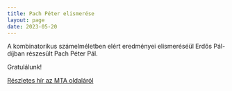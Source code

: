 ```yaml
---
title: Pach Péter elismerése
layout: page 
date: 2023-05-20
---
```


A kombinatorikus számelméletben elért eredményei elismeréséül Erdős Pál-díjban részesült Pach Péter Pál.

Gratulálunk!

[Részletes hír az MTA oldaláról](https://mta.hu/iii-osztaly/laczkovich-miklos-a-matematikai-tudomanyok-osztalyanak-elnoke-atadta-az-osztaly-2023-ban-adhato-dijait-112946)


